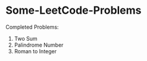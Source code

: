 # Some-LeetCode-Problems
Completed Problems:

01. Two Sum
09. Palindrome Number
13. Roman to Integer
